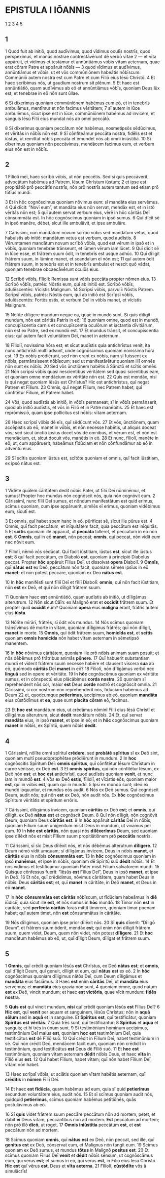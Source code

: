 # EPISTULA I IŌANNIS

[1](#1) [2](#2) [3](#3) [4](#4) [5](#5)

## 1

1 Quod fuit ab initiō, quod audīvimus, quod vīdimus oculīs nostrīs, quod perspeximus, et manūs nostrae contrectāvērunt dē verbō vītae 2 — et vīta appāruit, et vīdimus et testāmur et annūntiāmus vōbīs vītam aeternam, quae erat cōram Patre et appāruit nōbīs — 3 quod vīdimus et audīvimus, annūntiāmus et vōbīs, ut et vōs commūniōnem habeātis nōbīscum. Commūniō autem nostra est cum Patre et cum Fīliō eius Iēsū Chrīstō. 4 Et haec scrībimus nōs, ut gaudium nostrum sit plēnum. 5 Et haec est annūntiātiō, quam audīvimus ab eō et annūntiāmus vōbīs, quoniam Deus lūx est, et tenebrae in eō nōn sunt ūllae.

6 Sī dīxerimus quoniam commūniōnem habēmus cum eō, et in tenebrīs ambulāmus, mentīmur et nōn facimus vēritātem; 7 sī autem in lūce ambulēmus, sīcut ipse est in lūce, commūniōnem habēmus ad invicem, et sanguis Iēsū Fīliī eius mundat nōs ab omnī peccātō.

8 Sī dīxerimus quoniam peccātum nōn habēmus, nosmetipsōs sēdūcimus, et vēritās in nōbīs nōn est. 9 Sī cōnfiteāmur peccāta nostra, fidēlis est et iūstus, ut remittat nōbīs peccāta et ēmundet nōs ab omnī iniūstitiā. 10 Sī dīxerimus quoniam nōn peccāvimus, mendācem facimus eum, et verbum eius nōn est in nōbīs.

## 2

1 Fīliolī meī, haec scrībō vōbīs, ut nōn peccētis. Sed sī quis peccāverit, advocātum habēmus ad Patrem, Iēsum Chrīstum iūstum; 2 et ipse est propitiātiō prō peccātīs nostrīs, nōn prō nostrīs autem tantum sed etiam prō tōtīus mundī.

3 Et in hōc cognōscimus quoniam nōvimus eum: sī mandāta eius servēmus. 4 Quī dīcit: ”Novī eum”, et mandāta eius nōn servat, mendāx est, et in istō vēritās nōn est; 5 quī autem servat verbum eius, vērē in hōc cāritās Deī cōnsummāta est. In hōc cognōscimus quoniam in ipsō sumus. 6 Quī dīcit sē in ipsō manēre, dēbet, sīcut ille ambulāvit, et ipse ambulāre.

7 Cārissimī, nōn mandātum novum scrībō vōbīs sed mandātum vetus, quod habuistis ab initiō: mandātum vetus est verbum, quod audīstis. 8 Vērumtamen mandātum novum scrībō vōbīs, quod est vērum in ipsō et in vōbīs, quoniam tenebrae trānseunt, et lūmen vērum iam lūcet. 9 Quī dīcit sē in lūce esse, et frātrem suum ōdit, in tenebrīs est usque adhūc. 10 Quī dīligit frātrem suum, in lūmine manet, et scandalum eī nōn est; 11 quī autem ōdit frātrem suum, in tenebrīs est et in tenebrīs ambulat et nescit quō vādat, quoniam tenebrae obcaecāvērunt oculōs eius.

12 Scrībō vōbīs, fīliolī: Remissa sunt vōbīs peccāta propter nōmen eius. 13 Scrībō vōbīs, patrēs: Nōstis eum, quī ab initiō est. Scrībō vōbīs, adulēscentēs: Vīcistis Malignum. 14 Scrīpsī vōbīs, parvulī: Nōstis Patrem. Scrīpsī vōbīs, patrēs: Nōstis eum, quī ab initiō est Scrīpsī vōbīs, adulēscentēs: Fortēs estis, et verbum Deī in vōbīs manet, et vīcistis Malignum.

15 Nōlīte dīligere mundum neque ea, quae in mundō sunt. Sī quis dīligit mundum, nōn est cāritās Patris in eō; 16 quoniam omne, quod est in mundō, concupīscentia carnis et concupīscentia oculōrum et iactantia dīvitiārum, nōn est ex Patre, sed ex mundō est. 17 Et mundus trānsit, et concupīscentia eius; quī autem facit voluntātem Deī, manet in aeternum.

18 Fīliolī, novissima hōra est; et sīcut audīstis quia antichrīstus venit, ita nunc antichrīstī multī adsunt, unde cognōscimus quoniam novissima hōra est. 19 Ex nōbīs prōdiērunt, sed nōn erant ex nōbīs, nam sī fuissent ex nōbīs, permānsissent nōbīscum; sed ut manifestārētur quoniam illī omnēs nōn sunt ex nōbīs. 20 Sed vōs ūnctiōnem habētis ā Sānctō et scītis omnēs. 21 Nōn scrīpsī vōbīs quasi nescientibus vēritātem sed quasi scientibus eam, et quoniam omne mendācium ex vēritāte nōn est. 22 Quis est mendāx, nisi is quī negat quoniam Iēsūs est Chrīstus? Hic est antichrīstus, quī negat Patrem et Fīlium. 23 Omnis, quī negat Fīlium, nec Patrem habet; quī cōnfitētur Fīlium, et Patrem habet.

24 Vōs, quod audīstis ab initiō, in vōbīs permaneat; sī in vōbīs permānserit, quod ab initiō audīstis, et vōs in Fīliō et in Patre manēbitis. 25 Et haec est reprōmissiō, quam ipse pollicitus est nōbīs: vītam aeternam.

26 Haec scrīpsī vōbīs dē eīs, quī sēdūcunt vōs. 27 Et vōs, ūnctiōnem, quam accēpistis ab eō, manet in vōbīs, et nōn necesse habētis, ut aliquis doceat vōs; sed sīcut ūnctiō ipsīus docet vōs dē omnibus, et vērum est, et nōn est mendācium, et, sīcut docuit vōs, manētis in eō. 28 Et nunc, fīliolī, manēte in eō, ut, cum appāruerit, habeāmus fīdūciam et nōn cōnfundāmur ab eō in adventū eius.

29 Sī scītis quoniam iūstus est, scītōte quoniam et omnis, quī facit iūstitiam, ex ipsō nātus est.

## 3

1 Vidēte quālem cāritātem dedit nōbīs Pater, ut fīliī Deī nōminēmur, et sumus! Propter hoc mundus nōn cognōscit nōs, quia nōn cognōvit eum. 2 Cārissimī, nunc fīliī Deī sumus, et nōndum manifestātum est quid erimus; scīmus quoniam, cum ipse appāruerit, similēs eī erimus, quoniam vidēbimus eum, sīcutī est.

3 Et omnis, quī habet spem hanc in eō, pūrificat sē, sīcut ille pūrus est. 4 Omnis, quī facit peccātum, et inīquitātem facit, quia peccātum est inīquitās. 5 Et **scītis** quoniam ille appāruit, ut **peccāta** tolleret, et peccātum in eō nōn **est**. 6 **Omnīs**, quī in eō **manet**, nōn peccat; **omnis**, quī peccat, nōn vīdit eum nec nōvit eum.

7 Fīliolī, nēmō vōs sēdūcat. Quī facit iūstitiam, iūstus **est**, sīcut ille iūstus **est**; 8 quī facit peccātum, ex Diabolō **est**, quoniam ā prīncipiō Diabolus peccat. Propter **hōc** appāruit Fīlius Deī, ut dissolvat **opera** Diabolī. 9 **Omnīs**, quī **nātus** **est** ex Deō, peccātum nōn facit, quoniam sēmen ipsīus in eō **manet**; et nōn potest peccāre, quoniam ex Deō **nātus** **est**.

10 In **hōc** manifēstī sunt fīliī Deī et fīliī Diabolī: **omnis**, quī nōn facit iūstitiam, nōn **est** ex Deō, et quī nōn dīligit frātrem suum.

11 Quoniam haec **est** annūntiātiō, quam audīstis ab initiō, ut dīligāmus alterutrum. 12 Nōn sīcut Cāīn: ex Malignō erat et **occīdit** frātrem suum. Et propter quid **occīdit** eum? Quoniam **opera** eius **maligna** erant, frātris autem eius **iūsta**.

13 Nōlīte mīrārī, frātrēs, sī ōdit vōs mundus. 14 Nōs scīmus quoniam trānsīvimus dē morte in vītam, quoniam dīligimus frātrēs; quī nōn dīligit, **manet** in morte. 15 **Omnis**, quī ōdit frātrem suum, **homicīda** **est**, et **scītis** quoniam **omnis** **homicīda** nōn habet vītam aeternam in sēmetipsō manentem.

16 In **hōc** nōvimus cāritātem, quoniam ille prō nōbīs animam suam posuit; et nōs dēbēmus prō frātribus animās **pōnere**. 17 Quī habuerit substantiam mundī et vīderit frātrem suum necesse habēre et clauserit vīscera **sua** ab eō, quōmodo **cāritās** Deī **manet** in eō? 18 Fīliolī, nōn dīligāmus verbō nec **linguā** sed in opere et vēritāte. 19 In **hōc** cognōscēmus quoniam ex vēritāte sumus, et in cōnspectū eius plācābimus **corda** **nostra**, 20 quoniam sī reprehenderit nōs cor, maior **est** Deus **corde** nostrō et cognōscit omnia. 21 Cārissimī, sī cor nostrum nōn reprehenderit nōs, fīdūciam habēmus ad Deum 22 et, quodcumque **petierimus**, accipimus ab eō, quoniam **mandāta** eius cūstōdīmus et **ea**, quae sunt **placita** **cōram** eō, facimus.

23 Et **hoc** **est** mandātum eius, ut crēdāmus nōminī Fīliī eius Iēsū Chrīstī et dīligāmus alterutrum, sīcut **dedit** mandātum nōbīs. 24 Et, quī servat **mandāta** eius, in ipsō **manet**, et ipse in eō; et in **hōc** cognōscimus quoniam **manet** in nōbīs, ex Spīritū, quem nōbīs **dedit**.

## 4

1 Cārissimī, nōlīte omnī spīrituī **crēdere**, sed **probātē** **spīritus** sī ex Deō sint, quoniam multī pseudoprophētae prōdiērunt in mundum. 2 In **hoc** cognōscitis Spīritum Deī: **omnis** **spīritus**, quī cōnfitētur Iēsum Chrīstum in carne vēnisse, ex Deō **est**. 3 Et **omnis** **spīritus**, quī nōn cōnfitētur Iēsum, ex Deō nōn **est**; et **hoc** **est** antichrīstī, quod audīstis quoniam **venit**, et nunc iam in mundō **est**. 4 Vōs ex Deō **estis**, fīliolī, et vīcistis eōs, quoniam maior **est**, quī in vōbīs **est**, quam quī in mundō. 5 Ipsī ex mundō sunt; ideō ex mundō loquuntur, et mundus eōs audit. 6 Nōs ex Deō sumus. Quī cognōscit Deum, audit nōs; quī nōn **est** ex Deō, nōn audit nōs. Ex **hōc** cognōscimus Spīritum vēritātis et spīritum errōris.

7 Cārissimī, dīligāmus invicem, quoniam **cāritās** ex Deō **est**; et **omnis**, quī dīligit, ex Deō **nātus** **est** et cognōscit Deum. 8 Quī nōn dīligit, nōn cognōvit Deum, quoniam Deus **cāritās** **est**. 9 In **hōc** appāruit **cāritās** Deī in nōbīs, quoniam Fīlium suum ūnigenitum mīsit Deus in mundum, ut vīvāmus per eum. 10 In **hōc** **est** **cāritās**, nōn quasi nōs **dīlēxerīmus** Deum, sed quoniam ipse dīlēxit nōs et mīsit Fīlium suum propitiātiōnem prō **peccātīs** nostrīs.

11 Cārissimī, sī sīc Deus dīlēxit nōs, et nōs dēbēmus alterutrum **dīligere**. 12 Deum nēmō vīdit umquam; sī dīligāmus invicem, Deus in nōbīs **manet**, et **cāritās** eius in nōbīs **cōnsummāta** **est**. 13 In **hōc** cognōscimus quoniam in ipsō **manēmus**, et ipse in nōbīs, quoniam dē Spīritū suō **dēdit** nōbīs. 14 Et nōs vīdimus et testificāmur quoniam Pater mīsit Fīlium salvātōrem mundī. 15 Quisque cōnfessus fuerit: ”Iēsūs **est** Fīlius Deī”, Deus in ipsō **manet**, et ipse in Deō. 16 Et nōs, quī crēdidimus, nōvimus cāritātem, quam habet Deus in nōbīs. Deus **cāritās** **est**; et, quī **manet** in cāritāte, in Deō **manet**, et Deus in eō **manet**.

17 In **hōc** **cōnsummāta** **est** **cāritās** nōbīscum, ut fīdūciam habeāmus in **diē** iūdiciī; quia sīcut ille **est**, et nōs sumus in **hōc** mundō. 18 Timor nōn **est** in cāritāte, sed **perfecta** **cāritās** forās mittit timōrem, quoniam timor poenam habet; quī autem timet, nōn **est** cōnsummātus in cāritāte.

19 Nōs dīligimus, quoniam ipse prior dīlēxit nōs. 20 Sī **quis** dīxerit: ”Dīligō Deum”, et frātrem suum ōderit, mendāx **est**; quī enim nōn dīligit frātrem suum, quem videt, Deum, quem nōn videt, nōn potest **dīligere**. 21 Et **hoc** mandātum habēmus ab eō, ut, quī dīligit Deum, dīligat et frātrem suum.

## 5

1 **Omnis**, quī crēdit quoniam Iēsūs **est** Chrīstus, ex Deō **nātus** **est**; et **omnis**, quī dīligit Deum, quī genuit, dīligit et eum, quī **nātus** **est** ex eō. 2 In **hōc** cognōscimus quoniam dīligimus nātōs Deī, cum Deum dīligāmus et **mandāta** eius faciāmus. 3 Haec **est** enim **cāritās** Deī, ut **mandāta** eius servēmus; et **mandāta** eius gravia nōn sunt, 4 quoniam omne, quod nātum **est** ex Deō, vincit mundum; et haec **est** **victōria**, quae vīcit mundum: **fidēs** **nostra**.

5 **Quis** **est** quī vincit mundum, **nisi** quī crēdit quoniam Iēsūs **est** Fīlius Deī? 6 **Hic** **est**, quī **venit** per aquam et sanguinem, Iēsūs Chrīstus; nōn in **aquā** **sōlum** sed in **aquā** et in sanguine. Et **Spīritus** **est**, quī testificātur, quoniam **Spīritus** **est** **vēritās**. 7 Quia trēs sunt, quī testificantur: 8 **Spīritus** et **aqua** et sanguis; et hī trēs in ūnum sunt. 9 Sī testimōnium hominum accipimus, testimōnium Deī maius **est**, quoniam **hoc** **est** testimōnium Deī, quia testificātus **est** dē Fīliō suō. 10 Quī crēdit in Fīlium Deī, habet testimōnium in sē. Quī nōn crēdit Deō, mendācem facit eum, quoniam nōn crēdidit in testimōnium, quod testificātus **est** Deus dē Fīliō suō. 11 Et **hoc** **est** testimōnium, quoniam vītam aeternam **dēdit** nōbīs Deus, et haec **vīta** in Fīliō eius **est**. 12 Quī habet Fīlium, habet vītam; quī nōn habet Fīlium Deī, vītam nōn habet.

13 Haec scrīpsī vōbīs, ut sciātis quoniam vītam habētis aeternam, quī **crēditis** in **nōmen** Fīliī Deī.

14 Et haec **est** **fīdūcia**, quam habēmus ad eum, quia sī quid **petierīmus** secundum voluntātem eius, audit nōs. 15 Et sī scīmus quoniam audit nōs, quidquid **petierimus**, scīmus quoniam habēmus petītiōnēs, quās postulāvimus ab eō.

16 Sī **quis** videt frātrem suum peccāre peccātum nōn ad mortem, petet, et dabit **eī** Deus vītam, peccantibus nōn ad mortem. **Est** peccātum ad mortem; nōn prō illō **dīcō**, ut roget. 17 **Omnis** **iniūstitia** peccātum **est**, et **est** peccātum nōn ad mortem.

18 Scīmus quoniam **omnīs**, quī **nātus** **est** ex Deō, nōn peccat, sed ille, quī **genitus** **est** ex Deō, cōnservat eum, et Malignus nōn tangit eum. 19 Scīmus quoniam ex Deō sumus, et mundus **tōtus** in Malignō **positus** **est**. 20 Et scīmus quoniam Fīlius Deī **venit** et **dēdit** nōbīs sēnsum, ut cognōscāmus eum, quī vērus **est**; et sumus in eō, quī vērus **est**, in Fīliō eius Iēsū Chrīstō. **Hic** **est** quī vērus **est**, Deus et **vīta** **aeterna**. 21 Fīliolī, **cūstōdīte** vōs ā simulācrīs!
